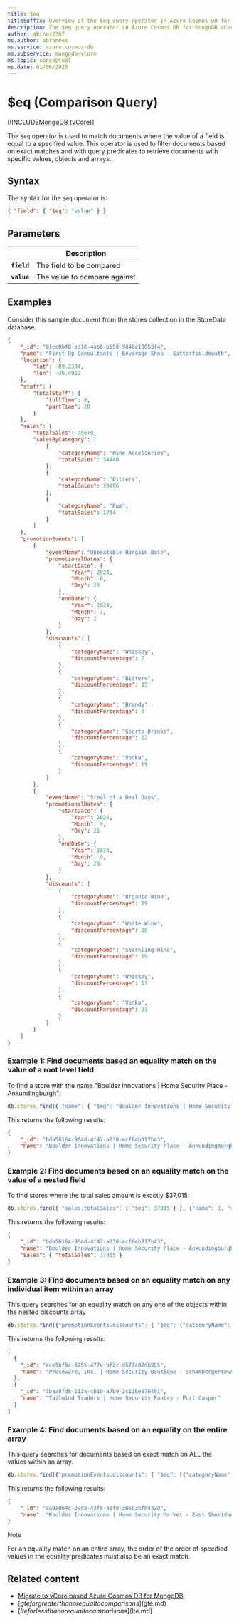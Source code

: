 ```yaml
---
title: $eq
titleSuffix: Overview of the $eq query operator in Azure Cosmos DB for MongoDB vCore
description: The $eq query operator in Azure Cosmos DB for MongoDB vCore compares the value of a field to a specified value
author: abinav2307
ms.author: abramees
ms.service: azure-cosmos-db
ms.subservice: mongodb-vcore
ms.topic: conceptual
ms.date: 01/06/2025
---
```


# $eq (Comparison Query)

[!INCLUDE[MongoDB (vCore)](~/reusable-content/ce-skilling/azure/includes/cosmos-db/includes/appliesto-mongodb-vcore.md)]

The `$eq` operator is used to match documents where the value of a field is equal to a specified value. This operator is used to filter documents based on exact matches and with query predicates to retrieve documents with specific values, objects and arrays.

## Syntax

The syntax for the `$eq` operator is:

```json
{ "field": { "$eq": "value" } }
```

## Parameters

| | Description |
| --- | --- |
| **`field`** | The field to be compared|
| **`value`** | The value to compare against|

## Examples

Consider this sample document from the stores collection in the StoreData database.

```json
{
    "_id": "0fcc0bf0-ed18-4ab8-b558-9848e18058f4",
    "name": "First Up Consultants | Beverage Shop - Satterfieldmouth",
    "location": {
        "lat": -89.2384,
        "lon": -46.4012
    },
    "staff": {
        "totalStaff": {
            "fullTime": 8,
            "partTime": 20
        }
    },
    "sales": {
        "totalSales": 75670,
        "salesByCategory": [
            {
                "categoryName": "Wine Accessories",
                "totalSales": 34440
            },
            {
                "categoryName": "Bitters",
                "totalSales": 39496
            },
            {
                "categoryName": "Rum",
                "totalSales": 1734
            }
        ]
    },
    "promotionEvents": [
        {
            "eventName": "Unbeatable Bargain Bash",
            "promotionalDates": {
                "startDate": {
                    "Year": 2024,
                    "Month": 6,
                    "Day": 23
                },
                "endDate": {
                    "Year": 2024,
                    "Month": 7,
                    "Day": 2
                }
            },
            "discounts": [
                {
                    "categoryName": "Whiskey",
                    "discountPercentage": 7
                },
                {
                    "categoryName": "Bitters",
                    "discountPercentage": 15
                },
                {
                    "categoryName": "Brandy",
                    "discountPercentage": 8
                },
                {
                    "categoryName": "Sports Drinks",
                    "discountPercentage": 22
                },
                {
                    "categoryName": "Vodka",
                    "discountPercentage": 19
                }
            ]
        },
        {
            "eventName": "Steal of a Deal Days",
            "promotionalDates": {
                "startDate": {
                    "Year": 2024,
                    "Month": 9,
                    "Day": 21
                },
                "endDate": {
                    "Year": 2024,
                    "Month": 9,
                    "Day": 29
                }
            },
            "discounts": [
                {
                    "categoryName": "Organic Wine",
                    "discountPercentage": 19
                },
                {
                    "categoryName": "White Wine",
                    "discountPercentage": 20
                },
                {
                    "categoryName": "Sparkling Wine",
                    "discountPercentage": 19
                },
                {
                    "categoryName": "Whiskey",
                    "discountPercentage": 17
                },
                {
                    "categoryName": "Vodka",
                    "discountPercentage": 23
                }
            ]
        }
    ]
}
```

### Example 1: Find documents based an equality match on the value of a root level field

To find a store with the name "Boulder Innovations | Home Security Place - Ankundingburgh":

```javascript
db.stores.find({ "name": { "$eq": "Boulder Innovations | Home Security Place - Ankundingburgh" } }, {"name": 1})
```

This returns the following results:
```json
{
    "_id": "bda56164-954d-4f47-a230-ecf64b317b43",
    "name": "Boulder Innovations | Home Security Place - Ankundingburgh"
}
```
### Example 2: Find documents based on an equality match on the value of a nested field

To find stores where the total sales amount is exactly $37,015:

```javascript
db.stores.find({ "sales.totalSales": { "$eq": 37015 } }, {"name": 1, "sales.totalSales": 1})
```

This returns the following results:
```json
{
    "_id": "bda56164-954d-4f47-a230-ecf64b317b43",
    "name": "Boulder Innovations | Home Security Place - Ankundingburgh",
    "sales": { "totalSales": 37015 }
}
```

### Example 3: Find documents based on an equality match on any individual item within an array

This query searches for an equality match on any one of the objects within the nested discounts array

```javascript
db.stores.find({"promotionEvents.discounts": { "$eq": {"categoryName": "Alarm Systems", "discountPercentage": 5}}}, {"name": 1}, {"limit": 2})
```

This returns the following results:
```json
[
  {
    "_id": "ece5bf6c-3255-477e-bf2c-d577c82d6995",
    "name": "Proseware, Inc. | Home Security Boutique - Schambergertown"
  },
  {
    "_id": "7baa8fd8-113a-4b10-a7b9-2c116e976491",
    "name": "Tailwind Traders | Home Security Pantry - Port Casper"
  }
]
```

### Example 4: Find documents based on an equality on the entire array

This query searches for documents based on exact match on ALL the values within an array.

```javascript
db.stores.find({"promotionEvents.discounts": { "$eq": [{"categoryName": "Alarm Systems", "discountPercentage": 5}, {"categoryName": "Door Locks", "discountPercentage": 12}]}}, {"name": 1})
```

This returns the following results:
```json
{
    "_id": "aa9ad64c-29da-42f8-a1f0-30e03bf04a2d",
    "name": "Boulder Innovations | Home Security Market - East Sheridanborough"
}
```

> [!NOTE]
> For an equality match on an entire array, the order of the order of specified values in the equality predicates must also be an exact match.

## Related content

- [Migrate to vCore based Azure Cosmos DB for MongoDB](https://aka.ms/migrate-to-azure-cosmosdb-for-mongodb-vcore)
- [$gte for greater than or equal to comparisons]($gte.md)
- [$lte for less than or equal to comparisons]($lte.md)
